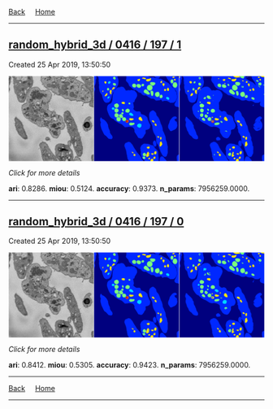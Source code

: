 
[Back](..)&nbsp;&nbsp;&nbsp;&nbsp;&nbsp;[Home](https://leapmanlab.github.io/snapshots)

---

<div class="summary"><a href="1"><h2>random_hybrid_3d / 0416 / 197 / 1</h2></a><p>Created 25 Apr 2019, 13:50:50
</p><a href="1"><img src="1/media/summary.png" align="center"></a><p>
<i>Click for more details</i>
</p></div>

**ari**: 0.8286. **miou**: 0.5124. **accuracy**: 0.9373. **n_params**: 7956259.0000. 

---

<div class="summary"><a href="0"><h2>random_hybrid_3d / 0416 / 197 / 0</h2></a><p>Created 25 Apr 2019, 13:50:50
</p><a href="0"><img src="0/media/summary.png" align="center"></a><p>
<i>Click for more details</i>
</p></div>

**ari**: 0.8412. **miou**: 0.5305. **accuracy**: 0.9423. **n_params**: 7956259.0000. 

---

[Back](..)&nbsp;&nbsp;&nbsp;&nbsp;&nbsp;[Home](https://leapmanlab.github.io/snapshots)

---